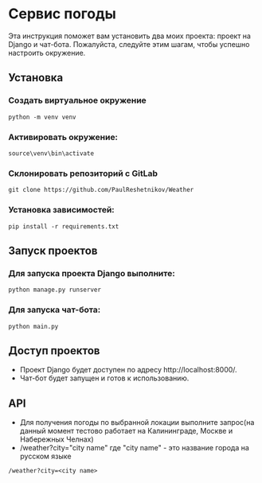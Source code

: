 # Сервис погоды
Эта инструкция поможет вам установить два моих проекта: проект на Django и чат-бота. Пожалуйста, следуйте этим шагам, чтобы успешно настроить окружение.


## Установка
### Создать виртуальное окружение
```shell
python -m venv venv
```

### Активировать окружение:
```shell
source\venv\bin\activate
```
### Склонировать репозиторий с GitLab
```shell
git clone https://github.com/PaulReshetnikov/Weather
```

### Установка зависимостей:
```shell
pip install -r requirements.txt
```

## Запуск проектов
### Для запуска проекта Django выполните:
```shell
python manage.py runserver
```
### Для запуска чат-бота:
```shell
python main.py
```
## Доступ проектов
-  Проект Django будет доступен по адресу http://localhost:8000/.
-  Чат-бот будет запущен и готов к использованию.

## API
- Для получения погоды по выбранной локации выполните запрос(на данный момент тестово работает на Калининграде, Москве и Набережных Челнах)
- /weather?city="city name" где "city name" - это название города на русском языке
```
/weather?city=<city name>
```
